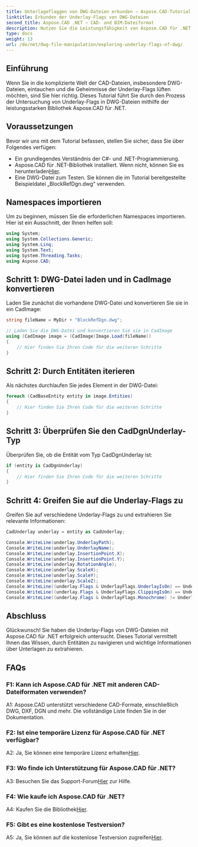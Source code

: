 ```yaml
---
title: Unterlageflaggen von DWG-Dateien erkunden – Aspose.CAD-Tutorial
linktitle: Erkunden der Underlay-Flags von DWG-Dateien
second_title: Aspose.CAD .NET – CAD- und BIM-Dateiformat
description: Nutzen Sie die Leistungsfähigkeit von Aspose.CAD für .NET beim Erkunden von DWG-Dateiunterlage-Flags. Folgen Sie unserer Schritt-für-Schritt-Anleitung.
type: docs
weight: 13
url: /de/net/dwg-file-manipulation/exploring-underlay-flags-of-dwg/
---
```

## Einführung

Wenn Sie in die komplizierte Welt der CAD-Dateien, insbesondere DWG-Dateien, eintauchen und die Geheimnisse der Underlay-Flags lüften möchten, sind Sie hier richtig. Dieses Tutorial führt Sie durch den Prozess der Untersuchung von Underlay-Flags in DWG-Dateien mithilfe der leistungsstarken Bibliothek Aspose.CAD für .NET.

## Voraussetzungen

Bevor wir uns mit dem Tutorial befassen, stellen Sie sicher, dass Sie über Folgendes verfügen:

- Ein grundlegendes Verständnis der C#- und .NET-Programmierung.
-  Aspose.CAD für .NET-Bibliothek installiert. Wenn nicht, können Sie es herunterladen[Hier](https://releases.aspose.com/cad/net/).
- Eine DWG-Datei zum Testen. Sie können die im Tutorial bereitgestellte Beispieldatei „BlockRefDgn.dwg“ verwenden.

## Namespaces importieren

Um zu beginnen, müssen Sie die erforderlichen Namespaces importieren. Hier ist ein Ausschnitt, der Ihnen helfen soll:

```csharp
using System;
using System.Collections.Generic;
using System.Linq;
using System.Text;
using System.Threading.Tasks;
using Aspose.CAD;

```

## Schritt 1: DWG-Datei laden und in CadImage konvertieren

Laden Sie zunächst die vorhandene DWG-Datei und konvertieren Sie sie in ein CadImage:

```csharp
string fileName = MyDir + "BlockRefDgn.dwg";

// Laden Sie die DWG-Datei und konvertieren Sie sie in CadImage
using (CadImage image = (CadImage)Image.Load(fileName))
{
    // Hier finden Sie Ihren Code für die weiteren Schritte
}
```

## Schritt 2: Durch Entitäten iterieren

Als nächstes durchlaufen Sie jedes Element in der DWG-Datei:

```csharp
foreach (CadBaseEntity entity in image.Entities)
{
    // Hier finden Sie Ihren Code für die weiteren Schritte
}
```

## Schritt 3: Überprüfen Sie den CadDgnUnderlay-Typ

Überprüfen Sie, ob die Entität vom Typ CadDgnUnderlay ist:

```csharp
if (entity is CadDgnUnderlay)
{
    // Hier finden Sie Ihren Code für die weiteren Schritte
}
```

## Schritt 4: Greifen Sie auf die Underlay-Flags zu

Greifen Sie auf verschiedene Underlay-Flags zu und extrahieren Sie relevante Informationen:

```csharp
CadUnderlay underlay = entity as CadUnderlay;

Console.WriteLine(underlay.UnderlayPath);
Console.WriteLine(underlay.UnderlayName);
Console.WriteLine(underlay.InsertionPoint.X);
Console.WriteLine(underlay.InsertionPoint.Y);
Console.WriteLine(underlay.RotationAngle);
Console.WriteLine(underlay.ScaleX);
Console.WriteLine(underlay.ScaleY);
Console.WriteLine(underlay.ScaleZ);
Console.WriteLine((underlay.Flags & UnderlayFlags.UnderlayIsOn) == UnderlayFlags.UnderlayIsOn);
Console.WriteLine((underlay.Flags & UnderlayFlags.ClippingIsOn) == UnderlayFlags.ClippingIsOn);
Console.WriteLine((underlay.Flags & UnderlayFlags.Monochrome) != UnderlayFlags.Monochrome);
```

## Abschluss

Glückwunsch! Sie haben die Underlay-Flags von DWG-Dateien mit Aspose.CAD für .NET erfolgreich untersucht. Dieses Tutorial vermittelt Ihnen das Wissen, durch Entitäten zu navigieren und wichtige Informationen über Unterlagen zu extrahieren.

## FAQs

### F1: Kann ich Aspose.CAD für .NET mit anderen CAD-Dateiformaten verwenden?

A1: Aspose.CAD unterstützt verschiedene CAD-Formate, einschließlich DWG, DXF, DGN und mehr. Die vollständige Liste finden Sie in der Dokumentation.

### F2: Ist eine temporäre Lizenz für Aspose.CAD für .NET verfügbar?

 A2: Ja, Sie können eine temporäre Lizenz erhalten[Hier](https://purchase.aspose.com/temporary-license/).

### F3: Wo finde ich Unterstützung für Aspose.CAD für .NET?

 A3: Besuchen Sie das Support-Forum[Hier](https://forum.aspose.com/c/cad/19) zur Hilfe.

### F4: Wie kaufe ich Aspose.CAD für .NET?

A4: Kaufen Sie die Bibliothek[Hier](https://purchase.aspose.com/buy).

### F5: Gibt es eine kostenlose Testversion?

 A5: Ja, Sie können auf die kostenlose Testversion zugreifen[Hier](https://releases.aspose.com/).
